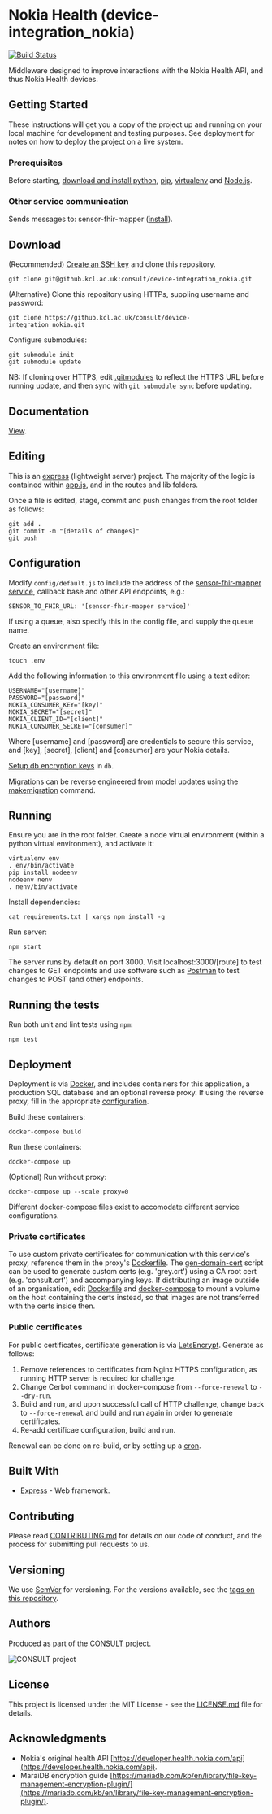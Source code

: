 # Nokia Health (device-integration_nokia)

[![Build Status](https://travis-ci.org/consult-kcl/nokia-health.svg?branch=nokia)](https://travis-ci.org/consult-kcl/nokia-health)

Middleware designed to improve interactions with the Nokia Health API, and thus Nokia Health devices.

## Getting Started

These instructions will get you a copy of the project up and running on your local machine for development and testing purposes. See deployment for notes on how to deploy the project on a live system.

### Prerequisites

Before starting, [download and install python](https://www.python.org/downloads/), [pip](https://packaging.python.org/tutorials/installing-packages/#use-pip-for-installing), [virtualenv](https://virtualenv.pypa.io/en/latest/installation/) and [Node.js](https://nodejs.org/en/download/).

### Other service communication

Sends messages to: sensor-fhir-mapper ([install](https://github.kcl.ac.uk/consult/sensor-fhir-mapper/blob/master/README.md)).

## Download

(Recommended) [Create an SSH key](https://help.github.com/en/articles/generating-a-new-ssh-key-and-adding-it-to-the-ssh-agent) and clone this repository.

```
git clone git@github.kcl.ac.uk:consult/device-integration_nokia.git
```

(Alternative) Clone this repository using HTTPs, suppling username and password:

```
git clone https://github.kcl.ac.uk/consult/device-integration_nokia.git
```

Configure submodules:

```
git submodule init
git submodule update
```

NB: If cloning over HTTPS, edit [.gitmodules](.gitmodules) to reflect the HTTPS URL before running update, and then sync with `git submodule sync` before updating.

## Documentation

[View](https://github.kcl.ac.uk/pages/consult/device-integration_nokia/).

## Editing

This is an [express](https://expressjs.com/) (lightweight server) project. The majority of the logic is contained within [app.js](app.js), and in the routes and lib folders.

Once a file is edited, stage, commit and push changes from the root folder as follows:

```
git add .
git commit -m "[details of changes]"
git push
```

## Configuration

Modify `config/default.js` to include the address of the [sensor-fhir-mapper service](https://github.kcl.ac.uk/consult/sensor-fhir-mapper), callback base and other API endpoints, e.g.:

```
SENSOR_TO_FHIR_URL: '[sensor-fhir-mapper service]'
```

If using a queue, also specify this in the config file, and supply the queue name.

Create an environment file:

```
touch .env
```

Add the following information to this environment file using a text editor:

```
USERNAME="[username]"
PASSWORD="[password]"
NOKIA_CONSUMER_KEY="[key]"
NOKIA_SECRET="[secret]"
NOKIA_CLIENT_ID="[client]"
NOKIA_CONSUMER_SECRET="[consumer]"
```

Where [username] and [password] are credentials to secure this service, and [key], [secret], [client] and [consumer] are your Nokia details.

[Setup db encryption keys](https://mariadb.com/kb/en/file-key-management-encryption-plugin/) in `db`.

Migrations can be reverse engineered from model updates using the [makemigration](https://www.npmjs.com/package/sequelize-auto-migrations) command.
## Running

Ensure you are in the root folder. Create a node virtual environment (within a python virtual environment), and activate it:

```
virtualenv env
. env/bin/activate
pip install nodeenv
nodeenv nenv
. nenv/bin/activate
```

Install dependencies:

```
cat requirements.txt | xargs npm install -g
```

Run server:

```
npm start
```

The server runs by default on port 3000. Visit localhost:3000/[route] to test changes to GET endpoints and use software such as [Postman](https://www.getpostman.com/) to test changes to POST (and other) endpoints.

## Running the tests

Run both unit and lint tests using `npm`:

```
npm test
```

## Deployment

Deployment is via [Docker](https://docs.docker.com/compose/install/), and includes containers for this application, a production SQL database and an optional reverse proxy. If using the reverse proxy, fill in the appropriate [configuration](proxy/nginx.conf).

Build these containers:

```
docker-compose build
```

Run these containers:

```
docker-compose up
```

(Optional) Run without proxy:

```
docker-compose up --scale proxy=0
```

Different docker-compose files exist to accomodate different service configurations.

### Private certificates

To use custom private certificates for communication with this service's proxy, reference them in the proxy's [Dockerfile](proxy/Dockerfile). The [gen-domain-cert](proxy/certs/gen-domain-cert.sh) script can be used to generate custom certs (e.g. 'grey.crt') using a CA root cert (e.g. 'consult.crt') and accompanying keys. If distributing an image outside of an organisation, edit [Dockerfile](proxy/Dockerfile) and [docker-compose](docker-compose.yml) to mount a volume on the host containing the certs instead, so that images are not transferred with the certs inside then.

### Public certificates

For public certificates, certificate generation is via [LetsEncrypt](https://letsencrypt.org/). Generate as follows:

1. Remove references to certificates from Nginx HTTPS configuration, as running HTTP server is required for challenge.
2. Change Cerbot command in docker-compose from `--force-renewal` to `--dry-run`.
3. Build and run, and upon successful call of HTTP challenge, change back to `--force-renewal` and build and run again in order to generate certificates.
4. Re-add certificae configuration, build and run.

Renewal can be done on re-build, or by setting up a [cron](https://www.digitalocean.com/community/tutorials/how-to-secure-a-containerized-node-js-application-with-nginx-let-s-encrypt-and-docker-compose#step-6-%E2%80%94-renewing-certificates).

## Built With

* [Express](https://expressjs.com/) - Web framework.

## Contributing

Please read [CONTRIBUTING.md](CONTRIBUTING.md) for details on our code of conduct, and the process for submitting pull requests to us.

## Versioning

We use [SemVer](http://semver.org/) for versioning. For the versions available, see the [tags on this repository](https://github.com/martinchapman/nokia-health/tags).

## Authors

Produced as part of the [CONSULT project](https://consult.kcl.ac.uk/).

![CONSULT project](https://consult.kcl.ac.uk/wp-content/uploads/sites/214/2017/12/overview-consult-768x230.png "CONSULT project")

## License

This project is licensed under the MIT License - see the [LICENSE.md](LICENSE.md) file for details.

## Acknowledgments

* Nokia's original health API [https://developer.health.nokia.com/api](https://developer.health.nokia.com/api).
* MaraiDB encryption guide [https://mariadb.com/kb/en/library/file-key-management-encryption-plugin/](https://mariadb.com/kb/en/library/file-key-management-encryption-plugin/).
